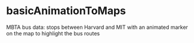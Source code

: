 # basicAnimationToMaps
MBTA bus data: stops between Harvard and MIT with an animated marker on the map to highlight the bus routes
